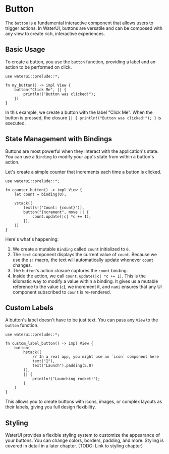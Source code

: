 # Button

The `button` is a fundamental interactive component that allows users to trigger actions. In WaterUI, buttons are versatile and can be composed with any view to create rich, interactive experiences.

## Basic Usage

To create a button, you use the `button` function, providing a label and an action to be performed on click.

```rust,ignore
use waterui::prelude::*;

fn my_button() -> impl View {
    button("Click Me", || {
        println!("Button was clicked!");
    })
}
```

In this example, we create a button with the label "Click Me". When the button is pressed, the closure `|| { println!("Button was clicked!"); }` is executed.

## State Management with Bindings

Buttons are most powerful when they interact with the application's state. You can use a `Binding` to modify your app's state from within a button's action.

Let's create a simple counter that increments each time a button is clicked.

```rust,ignore
use waterui::prelude::*;

fn counter_button() -> impl View {
    let count = binding(0);

    vstack((
        text(s!("Count: {count}")),
        button("Increment", move || {
            count.update(|c| *c += 1);
        }),
    ))
}
```

Here's what's happening:
1.  We create a mutable `Binding` called `count` initialized to `0`.
2.  The `text` component displays the current value of `count`. Because we use the `s!` macro, the text will automatically update whenever `count` changes.
3.  The `button`'s action closure captures the `count` binding.
4.  Inside the action, we call `count.update(|c| *c += 1)`. This is the idiomatic way to modify a value within a binding. It gives us a mutable reference to the value (`c`), we increment it, and `nami` ensures that any UI component subscribed to `count` is re-rendered.

## Custom Labels

A button's label doesn't have to be just text. You can pass any `View` to the `button` function.

```rust,ignore
use waterui::prelude::*;

fn custom_label_button() -> impl View {
    button(
        hstack((
            // In a real app, you might use an `icon` component here
            text("🚀"), 
            text("Launch").padding(5.0)
        )),
        || {
            println!("Launching rocket!");
        }
    )
}
```

This allows you to create buttons with icons, images, or complex layouts as their labels, giving you full design flexibility.

## Styling

WaterUI provides a flexible styling system to customize the appearance of your buttons. You can change colors, borders, padding, and more. Styling is covered in detail in a later chapter. (TODO: Link to styling chapter)
